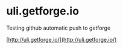 # uli.getforge.io

Testing github automatic push to getforge

[http://uli.getforge.io/](http://uli.getforge.io/)
